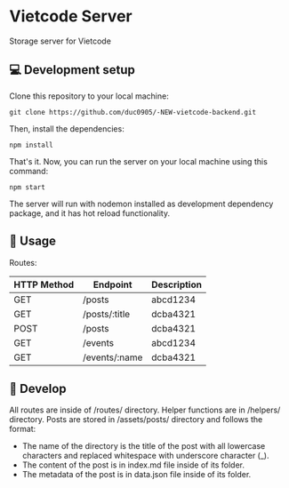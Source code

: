 # Vietcode Server
Storage server for Vietcode

## 💻 Development setup

Clone this repository to your local machine:

`
git clone https://github.com/duc0905/-NEW-vietcode-backend.git
`

Then, install the dependencies:

`
npm install
`

That's it. Now, you can run the server on your local machine using this command:

`
npm start
`

The server will run with nodemon installed as development dependency package, and it has hot reload functionality.

## 📣 Usage

Routes:

| HTTP Method| Endpoint      | Description                      |
| ---------  | ------------- | -------------------------------- |
| GET        | /posts        | abcd1234                         |
| GET        | /posts/:title | dcba4321                         |
| POST       | /posts        | dcba4321                         |
| GET        | /events       | abcd1234                         |
| GET        | /events/:name | dcba4321                         |

## :rocket: Develop

All routes are inside of /routes/ directory.
Helper functions are in /helpers/ directory.
Posts are stored in /assets/posts/ directory and follows the format:
- The name of the directory is the title of the post with all lowercase characters and replaced whitespace with underscore character (_).
- The content of the post is in index.md file inside of its folder.
- The metadata of the post is in data.json file inside of its folder.
